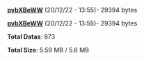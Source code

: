 [**pvbXBeWW**](/data/pvbXBeWW.txt) (20/12/22 - 13:55)- 29394 bytes

[**pvbXBeWW**](/data/pvbXBeWW.txt) (20/12/22 - 13:55)- 29394 bytes

**Total Datas**: 873

**Total Size**: 5.59 MB / 5.6 MB